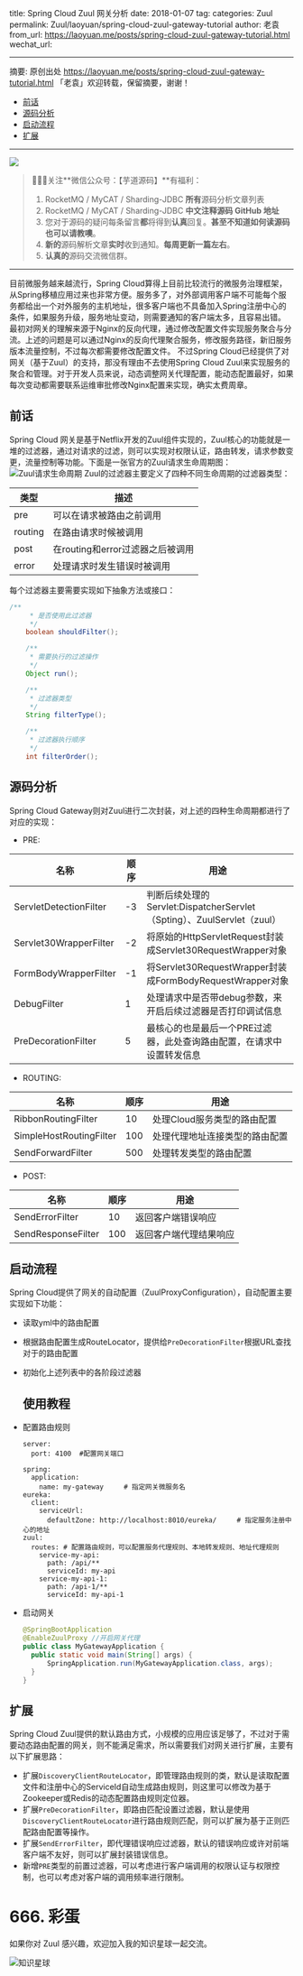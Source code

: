 title: Spring Cloud Zuul 网关分析
date: 2018-01-07
tag: 
categories: Zuul
permalink: Zuul/laoyuan/spring-cloud-zuul-gateway-tutorial
author: 老袁
from_url: https://laoyuan.me/posts/spring-cloud-zuul-gateway-tutorial.html
wechat_url: 

-------

摘要: 原创出处 https://laoyuan.me/posts/spring-cloud-zuul-gateway-tutorial.html 「老袁」欢迎转载，保留摘要，谢谢！

  - [前话](http://www.iocoder.cn/Zuul/laoyuan/spring-cloud-zuul-gateway-tutorial/)
  - [源码分析](http://www.iocoder.cn/Zuul/laoyuan/spring-cloud-zuul-gateway-tutorial/)
  - [启动流程](http://www.iocoder.cn/Zuul/laoyuan/spring-cloud-zuul-gateway-tutorial/)
  - [扩展](http://www.iocoder.cn/Zuul/laoyuan/spring-cloud-zuul-gateway-tutorial/)

-------

![](http://www.iocoder.cn/images/common/wechat_mp_2017_07_31.jpg)

> 🙂🙂🙂关注**微信公众号：【芋道源码】**有福利：
> 1. RocketMQ / MyCAT / Sharding-JDBC **所有**源码分析文章列表
> 2. RocketMQ / MyCAT / Sharding-JDBC **中文注释源码 GitHub 地址**
> 3. 您对于源码的疑问每条留言**都**将得到**认真**回复。**甚至不知道如何读源码也可以请教噢**。
> 4. **新的**源码解析文章**实时**收到通知。**每周更新一篇左右**。
> 5. **认真的**源码交流微信群。

-------

目前微服务越来越流行，Spring Cloud算得上目前比较流行的微服务治理框架，从Spring移植应用过来也非常方便。服务多了，对外部调用客户端不可能每个服务都给出一个对外服务的主机地址，很多客户端也不具备加入Spring注册中心的条件，如果服务升级，服务地址变动，则需要通知的客户端太多，且容易出错。
最初对网关的理解来源于Nginx的反向代理，通过修改配置文件实现服务聚合与分流。上述的问题是可以通过Nginx的反向代理聚合服务，修改服务路径，新旧服务版本流量控制，不过每次都需要修改配置文件。
不过Spring Cloud已经提供了对网关（基于Zuul）的支持，那没有理由不去使用Spring Cloud Zuul来实现服务的聚合和管理。对于开发人员来说，动态调整网关代理配置，能动态配置最好，如果每次变动都需要联系运维审批修改Nginx配置来实现，确实太费周章。

## 前话

Spring Cloud 网关是基于Netflix开发的Zuul组件实现的，Zuul核心的功能就是一堆的过滤器，通过对请求的过滤，则可以实现对权限认证，路由转发，请求参数变更，流量控制等功能。下面是一张官方的Zuul请求生命周期图：
![Zuul请求生命周期](https://laoyuan.me/statics/posts/2017/07/zuul-request-lifecycle.png)
Zuul的过滤器主要定义了四种不同生命周期的过滤器类型：

| 类型    | 描述                             |
| ------- | -------------------------------- |
| pre     | 可以在请求被路由之前调用         |
| routing | 在路由请求时候被调用             |
| post    | 在routing和error过滤器之后被调用 |
| error   | 处理请求时发生错误时被调用       |

每个过滤器主要需要实现如下抽象方法或接口：

```Java
/**
	 * 是否使用此过滤器
	 */
	boolean shouldFilter();

	/**
	 * 需要执行的过滤操作
	 */
	Object run();

	/**
	 * 过滤器类型
	 */
	String filterType();

	/**
	 * 过滤器执行顺序
	 */
	int filterOrder();
```

## 源码分析

Spring Cloud Gateway则对Zuul进行二次封装，对上述的四种生命周期都进行了对应的实现：

- PRE:

| 名称                   | 顺序 | 用途                                                         |
| ---------------------- | ---- | ------------------------------------------------------------ |
| ServletDetectionFilter | -3   | 判断后续处理的Servlet:DispatcherServlet（Spting）、ZuulServlet（zuul） |
| Servlet30WrapperFilter | -2   | 将原始的HttpServletRequest封装成Servlet30RequestWrapper对象  |
| FormBodyWrapperFilter  | -1   | 将Servlet30RequestWrapper封装成FormBodyRequestWrapper对象    |
| DebugFilter            | 1    | 处理请求中是否带debug参数，来开启后续过滤器是否打印调试信息  |
| PreDecorationFilter    | 5    | 最核心的也是最后一个PRE过滤器，此处查询路由配置，在请求中设置转发信息 |

- ROUTING:

| 名称                    | 顺序 | 用途                           |
| ----------------------- | ---- | ------------------------------ |
| RibbonRoutingFilter     | 10   | 处理Cloud服务类型的路由配置    |
| SimpleHostRoutingFilter | 100  | 处理代理地址连接类型的路由配置 |
| SendForwardFilter       | 500  | 处理转发类型的路由配置         |

- POST:

| 名称               | 顺序 | 用途                   |
| ------------------ | ---- | ---------------------- |
| SendErrorFilter    | 10   | 返回客户端错误响应     |
| SendResponseFilter | 100  | 返回客户端代理结果响应 |

## 启动流程

Spring Cloud提供了网关的自动配置（ZuulProxyConfiguration），自动配置主要实现如下功能：

- 读取yml中的路由配置

- 根据路由配置生成RouteLocator，提供给`PreDecorationFilter`根据URL查找对于的路由配置

- 初始化上述列表中的各阶段过滤器

  ## 使用教程

- 配置路由规则

  ```
  server:
    port: 4100  #配置网关端口

  spring:
    application:
      name: my-gateway     # 指定网关微服务名
  eureka:
    client:
      serviceUrl:
        defaultZone: http://localhost:8010/eureka/     # 指定服务注册中心的地址
  zuul:
    routes: # 配置路由规则，可以配置服务代理规则、本地转发规则、地址代理规则
      service-my-api:
        path: /api/**
        serviceId: my-api
      service-my-api-1:
        path: /api-1/**
        serviceId: my-api-1
  ```

- 启动网关

  ```Java
  @SpringBootApplication
  @EnableZuulProxy //开启网关代理
  public class MyGatewayApplication {
  	public static void main(String[] args) {
  		SpringApplication.run(MyGatewayApplication.class, args);
  	}
  }
  ```

## 扩展

Spring Cloud Zuul提供的默认路由方式，小规模的应用应该足够了，不过对于需要动态路由配置的网关，则不能满足需求，所以需要我们对网关进行扩展，主要有以下扩展思路：

- 扩展`DiscoveryClientRouteLocator`，即管理路由规则的类，默认是读取配置文件和注册中心的ServiceId自动生成路由规则，则这里可以修改为基于Zookeeper或Redis的动态配置路由规则定位器。
- 扩展`PreDecorationFilter`，即路由匹配设置过滤器，默认是使用`DiscoveryClientRouteLocator`进行路由规则匹配，则可以扩展为基于正则匹配路由配置等操作。
- 扩展`SendErrorFilter`，即代理错误响应过滤器，默认的错误响应或许对前端客户端不友好，则可以扩展封装错误信息。
- 新增`PRE`类型的前置过滤器，可以考虑进行客户端调用的权限认证与权限控制，也可以考虑对客户端的调用频率进行限制。

# 666. 彩蛋

如果你对 Zuul  感兴趣，欢迎加入我的知识星球一起交流。

![知识星球](http://www.iocoder.cn/images/Architecture/2017_12_29/01.png)